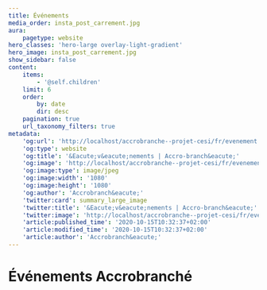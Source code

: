 ```yaml
---
title: Événements
media_order: insta_post_carrement.jpg
aura:
    pagetype: website
hero_classes: 'hero-large overlay-light-gradient'
hero_image: insta_post_carrement.jpg
show_sidebar: false
content:
    items:
        - '@self.children'
    limit: 6
    order:
        by: date
        dir: desc
    pagination: true
    url_taxonomy_filters: true
metadata:
    'og:url': 'http://localhost/accrobranche--projet-cesi/fr/evenement'
    'og:type': website
    'og:title': '&Eacute;v&eacute;nements | Accro-branch&eacute;'
    'og:image': 'http://localhost/accrobranche--projet-cesi/fr/evenement/insta_post_carrement.jpg'
    'og:image:type': image/jpeg
    'og:image:width': '1080'
    'og:image:height': '1080'
    'og:author': 'Accrobranch&eacute;'
    'twitter:card': summary_large_image
    'twitter:title': '&Eacute;v&eacute;nements | Accro-branch&eacute;'
    'twitter:image': 'http://localhost/accrobranche--projet-cesi/fr/evenement/insta_post_carrement.jpg'
    'article:published_time': '2020-10-15T10:32:37+02:00'
    'article:modified_time': '2020-10-15T10:32:37+02:00'
    'article:author': 'Accrobranch&eacute;'
---
```


# Événements Accrobranché